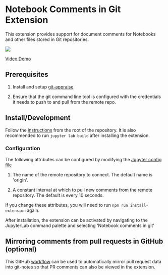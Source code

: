 # Notebook Comments in Git Extension

This extension provides support for document comments for Notebooks and other files stored in Git repositories.

![](https://github.com/mkalil/jupyter-extensions/blob/demo/jupyterlab_comments/screenshot.png?raw=true)

[Video Demo](https://www.youtube.com/watch?v=DaQ3epqqr7k)

## Prerequisites

1. Install and setup [git-appraise](https://github.com/google/git-appraise#installation)

2. Ensure that the git command line tool is configured with the credentials it needs to push to and pull from the remote repo.

## Install/Development

Follow the [instructions](https://github.com/GoogleCloudPlatform/jupyter-extensions#development) from the root of the repository. It is also recommended to run ``jupyter lab build`` after installing the extension.

### Configuration

The following attributes can be configured by modifying the [Jupyter config file](https://github.com/GoogleCloudPlatform/jupyter-extensions/blob/master/jupyterlab_comments/jupyter-config/jupyter_notebook_config.d/jupyterlab_comments.json)

1) The name of the remote repository to connect. The default name is 'origin'.

2) A constant interval at which to pull new comments from the remote repository. The default is every 10 seconds.

If you change these attributes, you will need to run ``npm run install-extension`` again.

After installation, the extension can be activated by navigating to the JupyterLab command palette and selecting 'Notebook comments in git'

## Mirroring comments from pull requests in GitHub (optional)

This GitHub [workflow](https://github.com/google/git-appraise/blob/master/.github/workflows/mirror-pull-requests.yaml) can be used to automatically mirror pull request data into git-notes so that PR comments can also be viewed in the extension.

